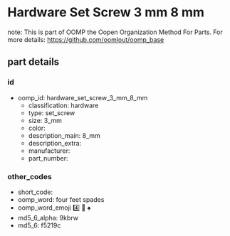 # Hardware Set Screw 3 mm 8 mm  

note: This is part of OOMP the Oopen Organization Method For Parts. For more details: https://github.com/oomlout/oomp_base

##  part details





### id
* oomp_id: hardware_set_screw_3_mm_8_mm
  * classification: hardware
  * type: set_screw
  * size: 3_mm
  * color: 
  * description_main: 8_mm
  * description_extra: 
  * manufacturer: 
  * part_number: 

### other_codes
* short_code: 
* oomp_word: four feet spades
* oomp_word_emoji :four: :feet: :spades:
* md5_6_alpha: 9kbrw
* md5_6: f5219c